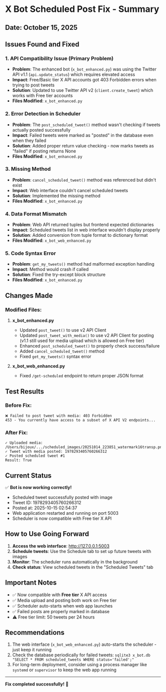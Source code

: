 # X Bot Scheduled Post Fix - Summary

## Date: October 15, 2025

## Issues Found and Fixed

### 1. **API Compatibility Issue (Primary Problem)**
- **Problem**: The enhanced bot (`x_bot_enhanced.py`) was using the Twitter API v1.1 (`api.update_status`) which requires elevated access
- **Impact**: Free/Basic tier X API accounts got 403 Forbidden errors when trying to post tweets
- **Solution**: Updated to use Twitter API v2 (`client.create_tweet`) which works with Free tier accounts
- **Files Modified**: `x_bot_enhanced.py`

### 2. **Error Detection in Scheduler**
- **Problem**: The `post_scheduled_tweet()` method wasn't checking if tweets actually posted successfully
- **Impact**: Failed tweets were marked as "posted" in the database even when they failed
- **Solution**: Added proper return value checking - now marks tweets as "failed" if posting returns None
- **Files Modified**: `x_bot_enhanced.py`

### 3. **Missing Method**
- **Problem**: `cancel_scheduled_tweet()` method was referenced but didn't exist
- **Impact**: Web interface couldn't cancel scheduled tweets
- **Solution**: Implemented the missing method
- **Files Modified**: `x_bot_enhanced.py`

### 4. **Data Format Mismatch**
- **Problem**: Web API returned tuples but frontend expected dictionaries
- **Impact**: Scheduled tweets list in web interface wouldn't display properly
- **Solution**: Added conversion from tuple format to dictionary format
- **Files Modified**: `x_bot_web_enhanced.py`

### 5. **Code Syntax Error**
- **Problem**: `get_my_tweets()` method had malformed exception handling
- **Impact**: Method would crash if called
- **Solution**: Fixed the try-except block structure
- **Files Modified**: `x_bot_enhanced.py`

## Changes Made

### Modified Files:
1. **x_bot_enhanced.py**
   - Updated `post_tweet()` to use v2 API Client
   - Updated `post_tweet_with_media()` to use v2 API Client for posting (v1.1 still used for media upload which is allowed on Free tier)
   - Enhanced `post_scheduled_tweet()` to properly check success/failure
   - Added `cancel_scheduled_tweet()` method
   - Fixed `get_my_tweets()` syntax error

2. **x_bot_web_enhanced.py**
   - Fixed `/get-scheduled` endpoint to return proper JSON format

## Test Results

### Before Fix:
```
❌ Failed to post tweet with media: 403 Forbidden
453 - You currently have access to a subset of X API V2 endpoints...
```

### After Fix:
```
✓ Uploaded media: /Users/bijoux/.../scheduled_images/20251014_223851_watermark16transp.png
✓ Tweet with media posted: 1978293405760266312
✓ Posted scheduled tweet #1
Result: True
```

## Current Status

✅ **Bot is now working correctly!**
- Scheduled tweet successfully posted with image
- Tweet ID: 1978293405760266312
- Posted at: 2025-10-15 02:54:37
- Web application restarted and running on port 5003
- Scheduler is now compatible with Free tier X API

## How to Use Going Forward

1. **Access the web interface**: http://127.0.0.1:5003
2. **Schedule tweets**: Use the Schedule tab to set up future tweets with images
3. **Monitor**: The scheduler runs automatically in the background
4. **Check status**: View scheduled tweets in the "Scheduled Tweets" tab

## Important Notes

- ✅ Now compatible with **Free tier** X API access
- ✅ Media upload and posting both work on Free tier
- ✅ Scheduler auto-starts when web app launches
- ✅ Failed posts are properly marked in database
- ⚠️ Free tier limit: 50 tweets per 24 hours

## Recommendations

1. The web interface (`x_bot_web_enhanced.py`) auto-starts the scheduler - just keep it running
2. Check the database periodically for failed tweets: `sqlite3 x_bot.db "SELECT * FROM scheduled_tweets WHERE status='failed';"`
3. For long-term deployment, consider using a process manager like `systemd` or `supervisor` to keep the web app running

---
**Fix completed successfully!** 🎉


